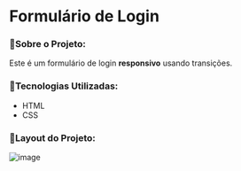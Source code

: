 # Formulário de Login

### 🔹Sobre o Projeto:
Este é um formulário de login **responsivo** usando transições.

### 🔹Tecnologias Utilizadas:

- HTML
- CSS

### 🔹Layout do Projeto:

![image](https://user-images.githubusercontent.com/70981960/156281944-fdf9ef94-7693-4fd8-b98a-b7142ad113dd.png)
